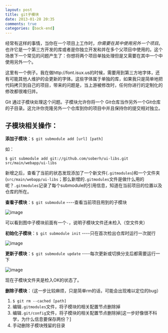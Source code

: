 ```yaml
---
layout: post
title: git子模块
date: 2013-01-28 20:35
comments: true
categories: [back-end]
---
```


经常有这样的事情，当你在一个项目上工作时，*你需要在其中使用另外一个项目*。也许它是一个第三方开发的库或者是你独立开发和并在多个父项目中使用的。这个场景下一个常见的问题产生了：你想将两个项目单独处理但是又需要在其中一个中使用另外一个。

这里有一个例子。我在做http://font.isux.us的时候，需要用到第三方地字体，还有可能其他人维护的会更新的字体。这些字体属于单独的库，如果我只是简单地把代码拷贝到自己的项目，带来的问题是，当上游被修改时，任何你进行的定制化的修改都很难归并。

Git 通过子模块处理这个问题。子模块允许你将一个 Git仓库当作另外一个Git仓库的子目录。这允许你克隆另外一个仓库到你的项目中并且保持你的提交相对独立。

子模块相关操作：
---

**添加子模块**：`$ git submodule add [url] [path]`

如：

	$ git submodule add git://github.com/soberh/ui-libs.git src/main/webapp/ui-libs
	
新增之后，查看了当前的状态发现添加了一个新文件(`.gitmodules`)和一个文件夹(`src/main/webapp/ui-libs`；那么新增的`.gitmodules`文件是做什么用的呢？`.gitmodules`记录了每个submodule的引用信息，知道在当前项目的位置以及仓库的所在。

**查看子模块**：`$ git submodule`  ----查看当前项目用到的子模块

![image](http://yuguo.us/files/2013/01/submodule.png)

可以看到图中子模块前面有一个`-`，说明子模块文件还未检入（空文件夹）

**初始化子模块**：`$ git submodule init`  ----只在首次检出仓库时运行一次就行

![image](http://yuguo.us/files/2013/01/submodule-init.png)

**更新子模块**：`$ git submodule update` ----每次更新或切换分支后都需要运行一下

![image](http://yuguo.us/files/2013/01/submodule-update.png)

现在子模块文件夹是检入OK的状态了。

**删除子模块**：（这一步比较麻烦，只是简单rm的话，可能会出现难以定位的bug）

1. `$ git rm --cached [path]`
2. 编辑`.gitmodules`文件，将子模块的相关配置节点删除掉
3. 编辑`.git/config`文件，将子模块的相关配置节点删除掉[这一步好像很不科学，为什么信息要保存两份？]
4. 手动删除子模块残留的目录